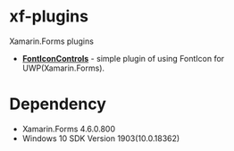 # xf-plugins
Xamarin.Forms plugins
* **[FontIconControls](https://github.com/tomohak/xf-plugins/tree/master/FontIconControls)** - simple plugin of using FontIcon for UWP(Xamarin.Forms).

# Dependency
* Xamarin.Forms 4.6.0.800
* Windows 10 SDK Version 1903(10.0.18362)
